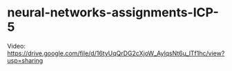 # neural-networks-assignments-ICP-5
Video: https://drive.google.com/file/d/16tyUqQrDG2cXjoW_AylqsNt6u_lTf1hc/view?usp=sharing

